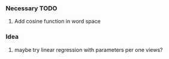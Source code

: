 ### Necessary TODO
1. Add cosine function in word space

### Idea
1. maybe try linear regression with parameters per one views?

